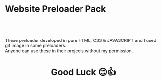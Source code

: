 <h1>Website Preloader Pack</h1>
<br/>
<br/>
<h5></h5>These preloader developed in pure  HTML, CSS & JAVASCRIPT and I used gif image in some preloaders.
<br/>
Anyone can use these in their projects without my permission.
</h5>

<h1 style="text-align:center">
Good Luck 😊👍
</h1>

